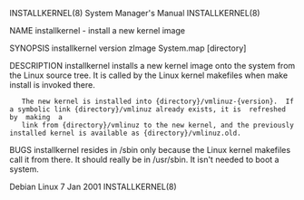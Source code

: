 INSTALLKERNEL(8)						    System Manager's Manual						      INSTALLKERNEL(8)

NAME
       installkernel - install a new kernel image

SYNOPSIS
       installkernel version zImage System.map [directory]

DESCRIPTION
       installkernel  installs a new kernel image onto the system from the Linux source tree.  It is called by the Linux kernel makefiles when make install is
       invoked there.

       The new kernel is installed into {directory}/vmlinuz-{version}.	If a symbolic link {directory}/vmlinuz already exists, it is  refreshed	 by  making  a
       link from {directory}/vmlinuz to the new kernel, and the previously installed kernel is available as {directory}/vmlinuz.old.

BUGS
       installkernel  resides in /sbin only because the Linux kernel makefiles call it from there.  It should really be in /usr/sbin.  It isn't needed to boot
       a system.

Debian Linux								  7 Jan 2001							      INSTALLKERNEL(8)

